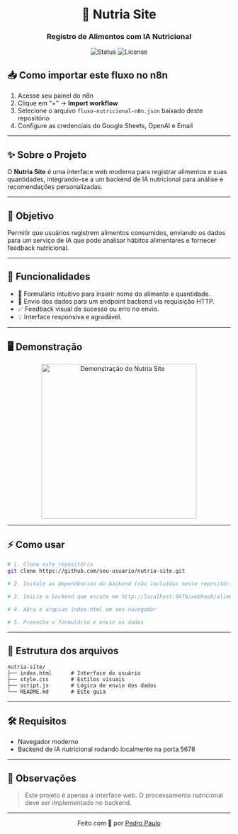 

<h1 align="center">🥗 Nutria Site</h1>
<h3 align="center">Registro de Alimentos com IA Nutricional</h3>

<p align="center">
  <img alt="Status" src="https://img.shields.io/badge/status-em%20desenvolvimento-blue?style=flat-square">
  <img alt="License" src="https://img.shields.io/badge/license-MIT-green?style=flat-square">
</p>


## 📥 Como importar este fluxo no n8n

1. Acesse seu painel do n8n
2. Clique em “+” → **Import workflow**
3. Selecione o arquivo `fluxo-nutricional-n8n.json` baixado deste repositório
4. Configure as credenciais do Google Sheets, OpenAI e Email

---

## ✨ Sobre o Projeto

O **Nutria Site** é uma interface web moderna para registrar alimentos e suas quantidades, integrando-se a um backend de IA nutricional para análise e recomendações personalizadas.

---

## 🎯 Objetivo

Permitir que usuários registrem alimentos consumidos, enviando os dados para um serviço de IA que pode analisar hábitos alimentares e fornecer feedback nutricional.

---

## 🚀 Funcionalidades

- 📝 Formulário intuitivo para inserir nome do alimento e quantidade.
- 🔗 Envio dos dados para um endpoint backend via requisição HTTP.
- ✅ Feedback visual de sucesso ou erro no envio.
- 💡 Interface responsiva e agradável.

---

## 🖥️ Demonstração

<p align="center">
  <img src="https://user-images.githubusercontent.com/25181517/235294012-9e4b4e2e-2b7e-4e3c-8e3d-2b5e7e2e4e6c.gif" width="350" alt="Demonstração do Nutria Site"/>
</p>

---

## ⚡ Como usar

```bash
# 1. Clone este repositório
git clone https://github.com/seu-usuario/nutria-site.git

# 2. Instale as dependências do backend (não incluídas neste repositório)

# 3. Inicie o backend que escute em http://localhost:5678/webhook/alimento

# 4. Abra o arquivo index.html em seu navegador

# 5. Preencha o formulário e envie os dados
```

---

## 📁 Estrutura dos arquivos

```
nutria-site/
├── index.html      # Interface do usuário
├── style.css       # Estilos visuais
├── script.js       # Lógica de envio dos dados
└── README.md       # Este guia
```

---

## 🛠️ Requisitos

- Navegador moderno
- Backend de IA nutricional rodando localmente na porta 5678

---

## 📌 Observações

> Este projeto é apenas a interface web. O processamento nutricional deve ser implementado no backend.

---

<p align="center">
  Feito com 💚 por <a href="https://github.com/seu-usuario">Pedro Paulo</a>
</p>
